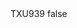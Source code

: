 <?xml version="1.0" encoding="UTF-8"?>
<CustomMetadata xmlns="http://soap.sforce.com/2006/04/metadata">
    <label>TXU939</label>
    <protected>false</protected>
</CustomMetadata>
